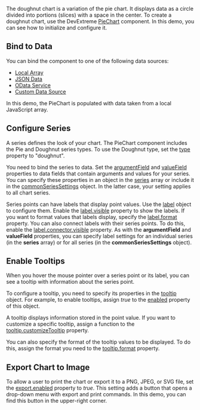 The doughnut chart is a variation of the pie chart. It displays data as a circle divided into portions (slices) with a space in the center. To create a doughnut chart, use the DevExtreme [PieChart](/Documentation/ApiReference/UI_Components/dxPieChart/) component. In this demo, you can see how to initialize and configure it.

## Bind to Data

You can bind the component to one of the following data sources: 

* [Local Array](/Documentation/Guide/Data_Binding/Specify_a_Data_Source/Local_Array/)
* [JSON Data](/Documentation/Guide/Data_Binding/Specify_a_Data_Source/Read-Only_Data_in_JSON_Format/)
* [OData Service](/Documentation/Guide/Data_Binding/Specify_a_Data_Source/OData/)
* [Custom Data Source](/Documentation/Guide/Data_Binding/Specify_a_Data_Source/Custom_Data_Sources/)

In this demo, the PieChart is populated with data taken from a local JavaScript array.

## Configure Series

A series defines the look of your chart. The PieChart component includes the Pie and Doughnut series types. To use the Doughnut type, set the [type](/Documentation/ApiReference/UI_Components/dxPieChart/Configuration/#type) property to "doughnut". 

You need to bind the series to data. Set the [argumentField](/Documentation/ApiReference/UI_Components/dxPieChart/Configuration/series/#argumentField) and [valueField](/Documentation/ApiReference/UI_Components/dxPieChart/Configuration/series/#valueField) properties to data fields that contain arguments and values for your series. You can specify these properties in an object in the [series](/Documentation/ApiReference/UI_Components/dxPieChart/Configuration/series/) array or include it in the [commonSeriesSettings](/Documentation/ApiReference/UI_Components/dxPieChart/Configuration/commonSeriesSettings/) object. In the latter case, your setting applies to all chart series.

Series points can have labels that display point values. Use the [label](/Documentation/ApiReference/UI_Components/dxPieChart/Configuration/series/label/) object to configure them. Enable the [label.visible](/Documentation/ApiReference/UI_Components/dxPieChart/Configuration/series/label/#visible) property to show the labels. If you want to format values that labels display, specify the [label.format](/Documentation/ApiReference/UI_Components/dxPieChart/Configuration/series/label/#format) property. You can also connect labels with their series points. To do this, enable the [label.connector.visible](/Documentation/ApiReference/UI_Components/dxPieChart/Configuration/series/label/connector/) property. As with the **argumentField** and **valueField** properties, you can specify label settings for an individual series (in the **series** array) or for all series (in the **commonSeriesSettings** object).

## Enable Tooltips


When you hover the mouse pointer over a series point or its label, you can see a tooltip with information about the series point. 

To configure a tooltip, you need to specify its properties in the [tooltip](/Documentation/ApiReference/UI_Components/dxPieChart/Configuration/tooltip/) object. For example, to enable tooltips, assign *true* to the [enabled](/Documentation/ApiReference/UI_Components/dxPieChart/Configuration/tooltip/#enabled) property of this object.

A tooltip displays information stored in the point value. If you want to customize a specific tooltip, assign a function to the [tooltip.customizeTooltip](/Documentation/ApiReference/UI_Components/dxPieChart/Configuration/tooltip/#customizeTooltip) property.

You can also specify the format of the tooltip values to be displayed. To do this, assign the format you need to the [tooltip.format](/Documentation/ApiReference/UI_Components/dxPieChart/Configuration/tooltip/#format) property.

## Export Chart to Image

To allow a user to print the chart or export it to a PNG, JPEG, or SVG file, set the [export.enabled](/Documentation/ApiReference/UI_Components/dxPieChart/Configuration/export/#enabled) property to *true*. This setting adds a button that opens a drop-down menu with export and print commands. In this demo, you can find this button in the upper-right corner.

